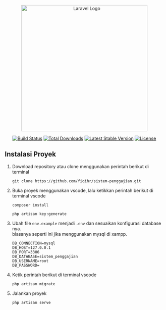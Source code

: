 <p align="center"><a href="https://laravel.com" target="_blank"><img src="https://raw.githubusercontent.com/laravel/art/master/logo-lockup/5%20SVG/2%20CMYK/1%20Full%20Color/laravel-logolockup-cmyk-red.svg" width="400" alt="Laravel Logo"></a></p>

<p align="center">
<a href="https://github.com/laravel/framework/actions"><img src="https://github.com/laravel/framework/workflows/tests/badge.svg" alt="Build Status"></a>
<a href="https://packagist.org/packages/laravel/framework"><img src="https://img.shields.io/packagist/dt/laravel/framework" alt="Total Downloads"></a>
<a href="https://packagist.org/packages/laravel/framework"><img src="https://img.shields.io/packagist/v/laravel/framework" alt="Latest Stable Version"></a>
<a href="https://packagist.org/packages/laravel/framework"><img src="https://img.shields.io/packagist/l/laravel/framework" alt="License"></a>
</p>

## Instalasi Proyek

1. Download repository atau clone menggunakan perintah berikut di terminal
    ```
    git clone https://github.com/fiqihr/sistem-penggajian.git
    ```
2. Buka proyek menggunakan vscode, lalu ketikkan perintah berikut di terminal vscode

    ```
    composer install
    ```

    ```
    php artisan key:generate
    ```

3. Ubah file `env.example` menjadi `.env` dan sesuaikan konfigurasi database nya. <br>
   biasanya seperti ini jika menggunakan mysql di xampp.

    ```
    DB_CONNECTION=mysql
    DB_HOST=127.0.0.1
    DB_PORT=3306
    DB_DATABASE=sistem_penggajian
    DB_USERNAME=root
    DB_PASSWORD=
    ```

4. Ketik perintah berikut di terminal vscode

    ```
    php artisan migrate
    ```

5. Jalankan proyek

    ```
    php artisan serve
    ```
